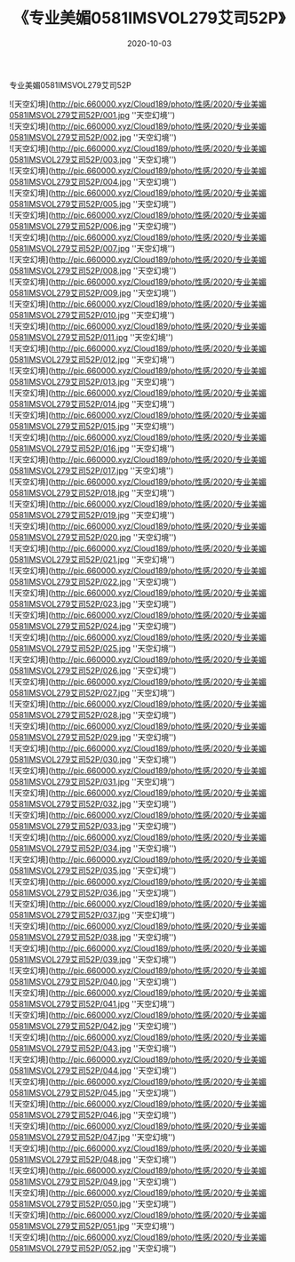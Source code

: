 ﻿---
layout: post
title:  《专业美媚0581IMSVOL279艾司52P》
date:   2020-10-03
img: http://pic.660000.xyz/Cloud189/photo/性感/2020/专业美媚0581IMSVOL279艾司52P/000.jpg
categories: [美女, 性感, 泳衣]
---

专业美媚0581IMSVOL279艾司52P



![天空幻境](http://pic.660000.xyz/Cloud189/photo/性感/2020/专业美媚0581IMSVOL279艾司52P/001.jpg ''天空幻境'') <br>
![天空幻境](http://pic.660000.xyz/Cloud189/photo/性感/2020/专业美媚0581IMSVOL279艾司52P/002.jpg ''天空幻境'') <br>
![天空幻境](http://pic.660000.xyz/Cloud189/photo/性感/2020/专业美媚0581IMSVOL279艾司52P/003.jpg ''天空幻境'') <br>
![天空幻境](http://pic.660000.xyz/Cloud189/photo/性感/2020/专业美媚0581IMSVOL279艾司52P/004.jpg ''天空幻境'') <br>
![天空幻境](http://pic.660000.xyz/Cloud189/photo/性感/2020/专业美媚0581IMSVOL279艾司52P/005.jpg ''天空幻境'') <br>
![天空幻境](http://pic.660000.xyz/Cloud189/photo/性感/2020/专业美媚0581IMSVOL279艾司52P/006.jpg ''天空幻境'') <br>
![天空幻境](http://pic.660000.xyz/Cloud189/photo/性感/2020/专业美媚0581IMSVOL279艾司52P/007.jpg ''天空幻境'') <br>
![天空幻境](http://pic.660000.xyz/Cloud189/photo/性感/2020/专业美媚0581IMSVOL279艾司52P/008.jpg ''天空幻境'') <br>
![天空幻境](http://pic.660000.xyz/Cloud189/photo/性感/2020/专业美媚0581IMSVOL279艾司52P/009.jpg ''天空幻境'') <br>
![天空幻境](http://pic.660000.xyz/Cloud189/photo/性感/2020/专业美媚0581IMSVOL279艾司52P/010.jpg ''天空幻境'') <br>
![天空幻境](http://pic.660000.xyz/Cloud189/photo/性感/2020/专业美媚0581IMSVOL279艾司52P/011.jpg ''天空幻境'') <br>
![天空幻境](http://pic.660000.xyz/Cloud189/photo/性感/2020/专业美媚0581IMSVOL279艾司52P/012.jpg ''天空幻境'') <br>
![天空幻境](http://pic.660000.xyz/Cloud189/photo/性感/2020/专业美媚0581IMSVOL279艾司52P/013.jpg ''天空幻境'') <br>
![天空幻境](http://pic.660000.xyz/Cloud189/photo/性感/2020/专业美媚0581IMSVOL279艾司52P/014.jpg ''天空幻境'') <br>
![天空幻境](http://pic.660000.xyz/Cloud189/photo/性感/2020/专业美媚0581IMSVOL279艾司52P/015.jpg ''天空幻境'') <br>
![天空幻境](http://pic.660000.xyz/Cloud189/photo/性感/2020/专业美媚0581IMSVOL279艾司52P/016.jpg ''天空幻境'') <br>
![天空幻境](http://pic.660000.xyz/Cloud189/photo/性感/2020/专业美媚0581IMSVOL279艾司52P/017.jpg ''天空幻境'') <br>
![天空幻境](http://pic.660000.xyz/Cloud189/photo/性感/2020/专业美媚0581IMSVOL279艾司52P/018.jpg ''天空幻境'') <br>
![天空幻境](http://pic.660000.xyz/Cloud189/photo/性感/2020/专业美媚0581IMSVOL279艾司52P/019.jpg ''天空幻境'') <br>
![天空幻境](http://pic.660000.xyz/Cloud189/photo/性感/2020/专业美媚0581IMSVOL279艾司52P/020.jpg ''天空幻境'') <br>
![天空幻境](http://pic.660000.xyz/Cloud189/photo/性感/2020/专业美媚0581IMSVOL279艾司52P/021.jpg ''天空幻境'') <br>
![天空幻境](http://pic.660000.xyz/Cloud189/photo/性感/2020/专业美媚0581IMSVOL279艾司52P/022.jpg ''天空幻境'') <br>
![天空幻境](http://pic.660000.xyz/Cloud189/photo/性感/2020/专业美媚0581IMSVOL279艾司52P/023.jpg ''天空幻境'') <br>
![天空幻境](http://pic.660000.xyz/Cloud189/photo/性感/2020/专业美媚0581IMSVOL279艾司52P/024.jpg ''天空幻境'') <br>
![天空幻境](http://pic.660000.xyz/Cloud189/photo/性感/2020/专业美媚0581IMSVOL279艾司52P/025.jpg ''天空幻境'') <br>
![天空幻境](http://pic.660000.xyz/Cloud189/photo/性感/2020/专业美媚0581IMSVOL279艾司52P/026.jpg ''天空幻境'') <br>
![天空幻境](http://pic.660000.xyz/Cloud189/photo/性感/2020/专业美媚0581IMSVOL279艾司52P/027.jpg ''天空幻境'') <br>
![天空幻境](http://pic.660000.xyz/Cloud189/photo/性感/2020/专业美媚0581IMSVOL279艾司52P/028.jpg ''天空幻境'') <br>
![天空幻境](http://pic.660000.xyz/Cloud189/photo/性感/2020/专业美媚0581IMSVOL279艾司52P/029.jpg ''天空幻境'') <br>
![天空幻境](http://pic.660000.xyz/Cloud189/photo/性感/2020/专业美媚0581IMSVOL279艾司52P/030.jpg ''天空幻境'') <br>
![天空幻境](http://pic.660000.xyz/Cloud189/photo/性感/2020/专业美媚0581IMSVOL279艾司52P/031.jpg ''天空幻境'') <br>
![天空幻境](http://pic.660000.xyz/Cloud189/photo/性感/2020/专业美媚0581IMSVOL279艾司52P/032.jpg ''天空幻境'') <br>
![天空幻境](http://pic.660000.xyz/Cloud189/photo/性感/2020/专业美媚0581IMSVOL279艾司52P/033.jpg ''天空幻境'') <br>
![天空幻境](http://pic.660000.xyz/Cloud189/photo/性感/2020/专业美媚0581IMSVOL279艾司52P/034.jpg ''天空幻境'') <br>
![天空幻境](http://pic.660000.xyz/Cloud189/photo/性感/2020/专业美媚0581IMSVOL279艾司52P/035.jpg ''天空幻境'') <br>
![天空幻境](http://pic.660000.xyz/Cloud189/photo/性感/2020/专业美媚0581IMSVOL279艾司52P/036.jpg ''天空幻境'') <br>
![天空幻境](http://pic.660000.xyz/Cloud189/photo/性感/2020/专业美媚0581IMSVOL279艾司52P/037.jpg ''天空幻境'') <br>
![天空幻境](http://pic.660000.xyz/Cloud189/photo/性感/2020/专业美媚0581IMSVOL279艾司52P/038.jpg ''天空幻境'') <br>
![天空幻境](http://pic.660000.xyz/Cloud189/photo/性感/2020/专业美媚0581IMSVOL279艾司52P/039.jpg ''天空幻境'') <br>
![天空幻境](http://pic.660000.xyz/Cloud189/photo/性感/2020/专业美媚0581IMSVOL279艾司52P/040.jpg ''天空幻境'') <br>
![天空幻境](http://pic.660000.xyz/Cloud189/photo/性感/2020/专业美媚0581IMSVOL279艾司52P/041.jpg ''天空幻境'') <br>
![天空幻境](http://pic.660000.xyz/Cloud189/photo/性感/2020/专业美媚0581IMSVOL279艾司52P/042.jpg ''天空幻境'') <br>
![天空幻境](http://pic.660000.xyz/Cloud189/photo/性感/2020/专业美媚0581IMSVOL279艾司52P/043.jpg ''天空幻境'') <br>
![天空幻境](http://pic.660000.xyz/Cloud189/photo/性感/2020/专业美媚0581IMSVOL279艾司52P/044.jpg ''天空幻境'') <br>
![天空幻境](http://pic.660000.xyz/Cloud189/photo/性感/2020/专业美媚0581IMSVOL279艾司52P/045.jpg ''天空幻境'') <br>
![天空幻境](http://pic.660000.xyz/Cloud189/photo/性感/2020/专业美媚0581IMSVOL279艾司52P/046.jpg ''天空幻境'') <br>
![天空幻境](http://pic.660000.xyz/Cloud189/photo/性感/2020/专业美媚0581IMSVOL279艾司52P/047.jpg ''天空幻境'') <br>
![天空幻境](http://pic.660000.xyz/Cloud189/photo/性感/2020/专业美媚0581IMSVOL279艾司52P/048.jpg ''天空幻境'') <br>
![天空幻境](http://pic.660000.xyz/Cloud189/photo/性感/2020/专业美媚0581IMSVOL279艾司52P/049.jpg ''天空幻境'') <br>
![天空幻境](http://pic.660000.xyz/Cloud189/photo/性感/2020/专业美媚0581IMSVOL279艾司52P/050.jpg ''天空幻境'') <br>
![天空幻境](http://pic.660000.xyz/Cloud189/photo/性感/2020/专业美媚0581IMSVOL279艾司52P/051.jpg ''天空幻境'') <br>
![天空幻境](http://pic.660000.xyz/Cloud189/photo/性感/2020/专业美媚0581IMSVOL279艾司52P/052.jpg ''天空幻境'') <br>